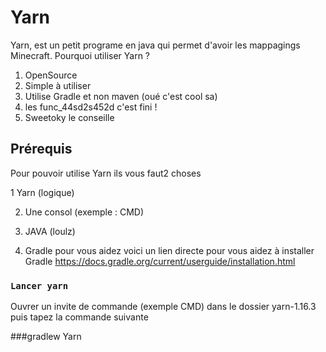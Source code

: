 # Yarn

Yarn, est un petit programe en java qui permet d'avoir les mappagings Minecraft. Pourquoi utiliser Yarn ? 

1) OpenSource
2) Simple à utiliser 
3) Utilise Gradle et non maven (oué c'est cool sa)
4) les func_44sd2s452d c'est fini !
5) Sweetoky le conseille

## Prérequis
Pour pouvoir utilise Yarn ils vous faut2 choses 

1 Yarn (logique)

2) Une consol (exemple : CMD)

3) JAVA (loulz)

4) Gradle pour vous aidez voici un lien directe pour vous aidez à installer Gradle https://docs.gradle.org/current/userguide/installation.html



### `Lancer yarn`

Ouvrer un invite de commande (exemple CMD) dans le dossier yarn-1.16.3 puis tapez la commande suivante 

###gradlew Yarn